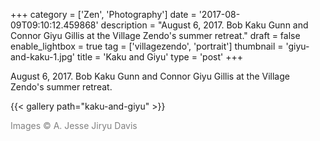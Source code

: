 +++
category = ['Zen', 'Photography']
date = '2017-08-09T09:10:12.459868'
description = "August 6, 2017. Bob Kaku Gunn and Connor Giyu Gillis at the Village Zendo's summer retreat."
draft = false
enable_lightbox = true
tag = ['villagezendo', 'portrait']
thumbnail = 'giyu-and-kaku-1.jpg'
title = 'Kaku and Giyu'
type = 'post'
+++

August 6, 2017. Bob Kaku Gunn and Connor Giyu Gillis at the Village Zendo's summer retreat.

{{< gallery path="kaku-and-giyu" >}}

<span style="color: gray">Images &copy; A. Jesse Jiryu Davis</span>
